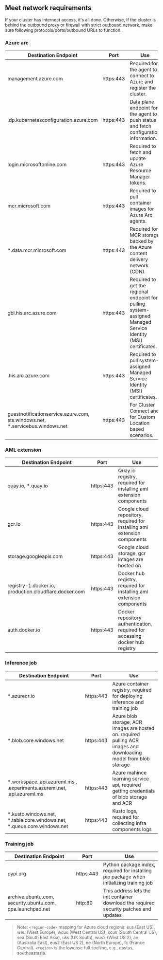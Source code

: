 ## Meet network requirements

If your cluster has Internect access, it's all done. Otherwise, If the cluster is behind the outbound proxy or firewall with strict outbound network, make sure following protocols/ports/outbound URLs to function.

### Azure arc

| Destination Endpoint| Port | Use |
|--|--|--|
| management.azure.com | https:443 | Required for the agent to connect to Azure and register the cluster. |
| <region>.dp.kubernetesconfiguration.azure.com | https:443 | Data plane endpoint for the agent to push status and fetch configuration information. |
| login.microsoftonline.com | https:443 | Required to fetch and update Azure Resource Manager tokens. |
|  mcr.microsoft.com| https:443 | Required to pull container images for Azure Arc agents. |
|  *.data.mcr.microsoft.com| https:443 | Required for MCR storage backed by the Azure content delivery network (CDN). |
|  gbl.his.arc.azure.com| https:443 | Required to get the regional endpoint for pulling system-assigned Managed Service Identity (MSI) certificates. |
|  <region-code>.his.arc.azure.com| https:443 | Required to pull system-assigned Managed Service Identity (MSI) certificates. |
| guestnotificationservice.azure.com, sts.windows.net, *.servicebus.windows.net| https:443 | For Cluster Connect and for Custom Location based scenarios. |

### AML extension

| Destination Endpoint| Port | Use |
|--|--|--|
| quay.io, *.quay.io | https:443 | Quay.io registry, required for installing aml extension components |
| gcr.io| https:443 | Google cloud repository, required for installing aml extension components |
| storage.googleapis.com | https:443 | Google cloud storage, gcr images are hosted on |
| registry-1.docker.io, production.cloudflare.docker.com  | https:443 | Docker hub registry, required for installing aml extension components |
| auth.docker.io| https:443 | Docker repository authentication, required for accessing docker hub registry |

### Inference job

| Destination Endpoint| Port | Use |
|--|--|--|
| *.azurecr.io | https:443 | Azure container registry, required for deploying inference and training job|
| *.blob.core.windows.net | https:443 | Azure blob storage, ACR images are hosted on. required pulling ACR images and downloading model from blob storage|
| *.workspace.<region>.api.azureml.ms ,  <region>.experiments.azureml.net,  <region>.api.azureml.ms | https:443 | Azure mahince learning service api, required getting credentials of blob storage and ACR|
| *.kusto.windows.net, *.table.core.windows.net, *.queue.core.windows.net | https:443 | Kusto logs, required for collecting infra components logs |

### Training job

| Destination Endpoint| Port | Use |
|--|--|--|
| pypi.org | https:443 | Python package index, required for installing pip package when initializing training job |
| archive.ubuntu.com, security.ubuntu.com, ppa.launchpad.net | http:80 | This address lets the init container download the required security patches and updates |


>Note: `<region-code>` mapping for Azure cloud regions: eus (East US), weu (West Europe), wcus (West Central US), scus (South Central US), sea (South East Asia), uks (UK South), wus2 (West US 2), ae (Australia East), eus2 (East US 2), ne (North Europe), fc (France Central). `<region>` is the lowcase full spelling, e.g., eastus, southeastasia.
